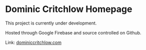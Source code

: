 # Dominic Critchlow Homepage

This project is currently under development. 

Hosted through Google Firebase and source controlled on Github.

Link: [dominiccritchlow.com][1]


[1]: https://dominiccritchlow.com